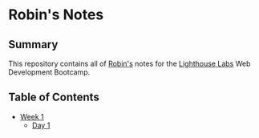 # Robin's Notes

## Summary

This repository contains all of [Robin's](https://github.com/Musthaver) notes for the [Lighthouse Labs](https://lighthouselabs.ca/) Web Development Bootcamp.

## Table of Contents
* [Week 1](/Week_1)
  * [Day 1](/Week_1/Day_1)